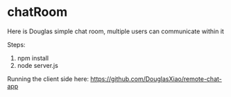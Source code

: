 # chatRoom
Here is Douglas simple chat room, multiple users can communicate within it

Steps:
1. npm install
2. node server.js

Running the client side here:
https://github.com/DouglasXiao/remote-chat-app
